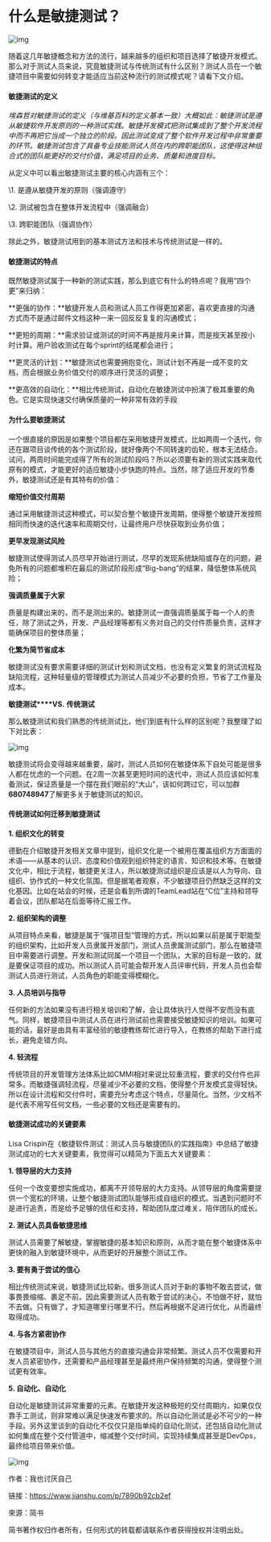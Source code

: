 # 什么是敏捷测试？

![img](https://upload-images.jianshu.io/upload_images/9405009-49daaf20be817305.jpg?imageMogr2/auto-orient/strip%7CimageView2/2/w/626/format/webp)

随着这几年敏捷概念和方法的流行，越来越多的组织和项目选择了敏捷开发模式。那么对于测试人员来说，究竟敏捷测试与传统测试有什么区别？测试人员在一个敏捷项目中需要如何转变才能适应当前这种流行的测试模式呢？请看下文介绍。

####  **敏捷测试的定义**  

*埃森哲对敏捷测试的定义（与维基百科的定义基本一致）大概如此：敏捷测试是遵从敏捷软件开发原则的一种测试实践。敏捷开发模式把测试集成到了整个开发流程中而不再把它当成一个独立的阶段。因此测试变成了整个软件开发过程中非常重要的环节。敏捷测试包含了具备专业技能测试人员在内的跨职能团队，这使得这种组合式的团队能更好的交付价值，满足项目的业务、质量和进度目标。*

从定义中可以看出敏捷测试主要的核心内涵有三个：

\1. 是遵从敏捷开发的原则（强调遵守）

\2. 测试被包含在整体开发流程中（强调融合）

\3. 跨职能团队（强调协作）

除此之外，敏捷测试用到的基本测试方法和技术与传统测试是一样的。

#### **敏捷测试的特点**

既然敏捷测试属于一种新的测试实践，那么到底它有什么的特点呢？我用“四个更”来归纳：

**更强的协作：**敏捷开发人员和测试人员工作得更加紧密，喜欢更直接的沟通方式而不是通过邮件文档这种一来一回反反复复的沟通模式；

**更短的周期：**需求验证或测试的时间不再是按月来计算，而是按天甚至按小时计算。用户验收测试在每个sprint的结尾都会进行；

**更灵活的计划：**敏捷测试也需要拥抱变化，测试计划不再是一成不变的文档，而会根据业务价值交付的顺序进行灵活的调整；

**更高效的自动化：**相比传统测试，自动化在敏捷测试中扮演了极其重要的角色。它是实现快速交付确保质量的一种非常有效的手段

#### **为什么要敏捷测试**

一个很直接的原因是如果整个项目都在采用敏捷开发模式，比如两周一个迭代，你还在跟项目谈传统的各个测试阶段，就好像两个不同转速的齿轮，根本无法结合。试问，两周时间能完成得了所有的测试阶段吗？所以必须要有新的测试实践来取代原有的模式，才能更好的适应敏捷小步快跑的特点。当然，除了适应开发的节奏外，敏捷测试还是有其特有的价值：

**缩短价值交付周期**

通过采用敏捷测试这种模式，可以契合整个敏捷开发周期，使得整个敏捷开发按照相同而快速的迭代速率和周期交付，让最终用户尽快获取到业务价值；

**更早发现测试风险**

敏捷测试使得测试人员尽早开始进行测试，尽早的发现系统缺陷或存在的问题，避免所有的问题都堆积在最后的测试阶段形成“Big-bang”的结果，降低整体系统风险；

**强调质量属于大家**

质量是构建出来的，而不是测出来的。敏捷测试一直强调质量属于每一个人的责任，除了测试之外，开发、产品经理等都有义务对自己的交付件质量负责，这样才能确保项目的整体质量；

**化繁为简节省成本**

敏捷测试没有要求需要详细的测试计划和测试文档，也没有定义繁复的测试流程及缺陷流程，这种轻量级的管理模式为测试人员减少不必要的负担，节省了工作量及成本。

**敏捷测试****VS.** **传统测试**

那么敏捷测试和我们熟悉的传统测试比，他们到底有什么样的区别呢？我整理了如下对比表：



![img](https:////upload-images.jianshu.io/upload_images/9405009-76beb3c6e76fee11.png?imageMogr2/auto-orient/strip%7CimageView2/2/w/564/format/webp)



敏捷测试将会变得越来越重要，届时，测试人员如何在敏捷体系下自处可能是很多人都在忧虑的一个问题。在2周一次甚至更短时间的迭代中，测试人员应该如何准备测试，保证质量是一个摆在我们眼前的“大山”，该如何跨过它，可以加群**680748947**了解更多关于敏捷测试的知识。

#### **传统测试如何迁移到敏捷测试**



**1. 组织文化的转变**

德勤在介绍敏捷开发相关文章中提到，组织文化是一个被用在覆盖组织方方面面的术语——从基本的认识、态度和价值观到组织特定的语言、知识和技术等。在敏捷文化中，相比于流程，敏捷更关注人，所以敏捷测试组织是应该是以人为导向、自组织、协作式的一种文化氛围。但是据笔者观察，不少敏捷项目仍然缺乏这样的文化基因。比如在站会的时候，还是会看到所谓的TeamLead站在“C位”主持和领导着会议，团队都站在后面等待汇报工作。

**2. 组织架构的调整**

从项目特点来看，敏捷是属于“强项目型”管理的方式，所以如果以前是属于职能型的组织架构，比如开发人员隶属开发部门，测试人员隶属测试部门，那么在敏捷项目中需要进行调整。开发和测试同属一个项目一个团队，大家的目标是一致的，就是要保证项目的成功。所以测试人员可能会帮开发人员评审代码，开发人员也会帮测试人员进行测试，人员角色的职能变得模糊化。

**3. 人员培训与指导**

任何新的方法如果没有进行相关培训和了解，会让具体执行人觉得不安而没有底气。同样，敏捷项目中测试人员在进行测试前也需要接受敏捷知识的培训。如果可能的话，最好是由具有丰富经验的敏捷教练帮忙进行导入，在教练的帮助下进行成长，避免走错方向。

**4. 轻流程**

传统项目的开发管理方法体系比如CMMI相对来说比较重流程，要求的交付件也非常多。而敏捷强调轻流程，尽量减少不必要的文档，使得整个开发模式变得轻快。所以在设计流程和交付件时，需要充分考虑这个特点，尽量简化。当然，少文档不是代表不用写任何文档，一些必要的文档还是需要有的。



#### **敏捷测试成功的关键要素**

Lisa Crispin在《敏捷软件测试：测试人员与敏捷团队的实践指南》中总结了敏捷测试成功的七大关键要素，我觉得可以精简为下面五大关键要素：

**1. 领导层的大力支持**

任何一个改变要想实施成功，都离不开领导层的大力支持。从领导层的角度需要提供一个宽松的环境，让整个敏捷测试团队能够形成自组织的模式。当遇到问题时不是进行追责，而是给予足够的信任和支持，帮助团队度过难关，陪伴团队的成长。

**2. 测试人员具备敏捷思维**

测试人员需要了解敏捷，掌握敏捷的基本知识和原则，从而才能在整个敏捷体系中更快的融入到敏捷环境中，从而更好的开展整个测试工作。

**3. 要有勇于尝试的信心**

相比传统测试来说，敏捷测试比较新。很多测试人员对于新的事物不敢去尝试，做事畏畏缩缩、裹足不前。因此需要测试人员有敢于尝试的决心，不怕做不好，就怕不去做。只有做了，才知道哪里行哪里不行。然后再根据不足进行优化，从而最终取得成功。

**4. 与各方紧密协作**

在敏捷项目中，测试人员与其他方的直接沟通会非常频繁。测试人员不仅需要和开发人员紧密协作，还需要和产品经理甚至是最终用户保持频繁的沟通，使得整个测试更有效率。

**5. 自动化、自动化**

自动化是敏捷测试非常重要的元素。在敏捷开发这种极短的交付周期内，如果仅仅靠手工测试，则非常难以满足快速发布要求的。所以自动化测试是必不可少的一种手段。另外这里谈到的自动化不仅仅只是指单纯的自动化测试，还包括自动化测试如何集成在整个交付管道中，缩减整个交付时间，实现持续集成甚至是DevOps，最终给项目带来价值。



![img](https:////upload-images.jianshu.io/upload_images/9405009-569af1e76f2e8a22?imageMogr2/auto-orient/strip%7CimageView2/2/w/513/format/webp)

作者：我也讨厌自己

链接：https://www.jianshu.com/p/7890b92cb2ef

來源：简书

简书著作权归作者所有，任何形式的转载都请联系作者获得授权并注明出处。